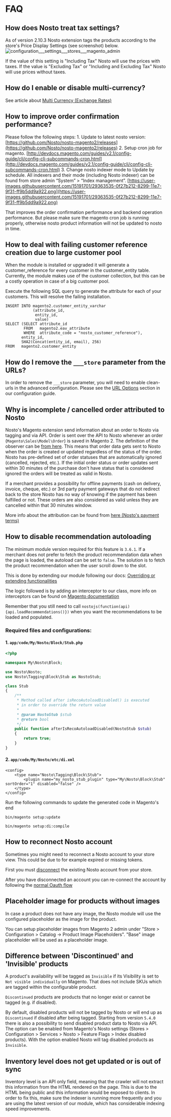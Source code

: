 # FAQ

## How does Nosto treat tax settings?

As of version 2.10.3 Nosto extension tags the products according to the store's Price Display Settings \(see screenshot\) below. ![configuration\_\_\_settings\_\_\_stores\_\_\_magento\_admin](https://user-images.githubusercontent.com/15191701/40839884-0825538c-65ad-11e8-9e77-14445b42b877.png)

If the value of this setting is "Including Tax" Nosto will use the prices with taxes. If the value is "Excluding Tax" or "Including and Excluding Tax" Nosto will use prices without taxes.

## How do I enable or disable multi-currency?

See article about [Multi Currency \(Exchange Rates\)](features/multi-currency-exchange-rates.md)

## How to improve order confirmation performance?

Please follow the following steps: 1. Update to latest nosto version: [https://github.com/Nosto/nosto-magento2/releases](https://github.com/Nosto/nosto-magento2/releases) 2. Setup cron job for magento. [http://devdocs.magento.com/guides/v2.1/config-guide/cli/config-cli-subcommands-cron.html](http://devdocs.magento.com/guides/v2.1/config-guide/cli/config-cli-subcommands-cron.html) 3. Change nosto indexer mode to Update by schedule. All indexers and their mode \(including Nosto indexer\) can be found from store admin “System” &gt; “Index management”. [https://user-images.githubusercontent.com/15191701/29363535-0f27b212-8299-11e7-9f31-ff9b5dd9a922.png](https://user-images.githubusercontent.com/15191701/29363535-0f27b212-8299-11e7-9f31-ff9b5dd9a922.png)

That improves the order confirmation performance and backend operation performance. But please make sure the magento cron job is running properly, otherwise nosto product information will not be updated to nosto in time.

## How to deal with failing customer reference creation due to large customer pool

When the module is installed or upgraded it will generate a customer_reference for every customer in the customer_entity table. Currently, the module makes use of the customer collection, but this can be a costly operation in case of a big customer pool. 

Execute the following SQL query to generate the attribute for each of your customers. This will resolve the failing installation.

```mysql
INSERT INTO magento2.customer_entity_varchar 
            (attribute_id, 
             entity_id, 
             value) 
SELECT (SELECT attribute_id 
        FROM   magento2.eav_attribute 
        WHERE  attribute_code = "nosto_customer_reference"), 
       entity_id, 
       SHA2(Concat(entity_id, email), 256) 
FROM   magento2.customer_entity
```
## How do I remove the `___store` parameter from the URLs?

In order to remove the `___store` parameter, you will need to enable clean-urls in the advanced configuration. Please see the [URL Options](configuring.md#url-options) section in our configuration guide.

## Why is incomplete / cancelled order attributed to Nosto

Nosto's Magento extension send information about an order to Nosto via tagging and via API. Order is sent over the API to Nosto whenever an order \(`Magento\Sales\Model\Order`\) is saved in Magento 2. The definition of the observer can be [from here](https://github.com/Nosto/nosto-magento2/blob/master/etc/events.xml#L40-L42). This means that order data gets sent to Nosto when the order is created or updated regardless of the status of the order. Nosto has pre-defined set of order statuses that are automatically ignored \(cancelled, rejected, etc.\). If the initial order status or order updates sent within 30 minutes of the purchase don't have status that is considered ignored the orders will be treated as valid in Nosto.

If a merchant provides a possibility for offline payments \(cash on delivery, invoice, cheque, etc.\) or 3rd party payment gateways that do not redirect back to the store Nosto has no way of knowing if the payment has been fulfilled or not. These orders are also considered as valid unless they are cancelled within that 30 minutes window.

More info about the attribution can be found from [here \(Nosto's payment terms\)](http://www.nosto.com/payment-terms/)

## How to disable recommendation autoloading

The minimum module version required for this feature is `3.6.1`. If a merchant does not prefer to fetch the product recommendation data when the page is loaded, the autoload can be set to `false`. The solution is to fetch the product recommendation when the user scroll down to the slot.

This is done by extending our module following our docs: [Overriding or extending functionalities](guides/overriding-or-extending-functionalities/)

The logic followed is by adding an interceptor to our class, more info on interceptors can be found on [Magento documentation](https://devdocs.magento.com/guides/v2.3/extension-dev-guide/plugins.html)

Remember that you still need to call `nostojs(function(api){api.loadRecommendations()})` when you want the recommendations to be loaded and populated.

### Required files and configurations:

#### 1. `app/code/My/Nosto/Block/Stub.php`

```php
<?php

namespace My\Nosto\Block;

use Nosto\Nosto;
use Nosto\Tagging\Block\Stub as NostoStub;

class Stub
{
    /**
     * Method called after isRecoAutoloadDisabled() is executed
     * in order to override the return value
     * 
     * @param NostoStub $stub
     * @return bool
     */
    public function afterIsRecoAutoloadDisabled(NostoStub $stub)
    {
        return true;
    }
}
```

#### 2. `app/code/My/Nosto/etc/di.xml`

```markup
<config>
    <type name="Nosto\Tagging\Block\Stub">
        <plugin name="my_nosto_stub_plugin" type="My\Nosto\Block\Stub" sortOrder="1" disabled="false" />
    </type>
</config>
```

Run the following commands to update the generated code in Magento's end

`bin/magento setup:update`

`bin/magento setup:di:compile`

## How to reconnect Nosto account

Sometimes you might need to reconnect a Nosto account to your store view. This could be due to for example expired or missing tokens.

First you must [disconnect](disconnecting-nosto-from-store-front.md) the existing Nosto account from your store.

After you have disconnected an account you can re-connect the account by following the [normal Oauth flow](getting-started.md#connecting-with-an-existing-nosto-account)

## Placeholder image for products without images

In case a product does not have any image, the Nosto module will use the configured placeholder as the image for the product.

You can setup placeholder images from Magento 2 admin under "Store > Configuration > Catalog -> Product Image Placeholders". 
"Base" image placeholder will be used as a placeholder image.

## Difference between 'Discontinued' and 'Invisible' products

A product's availability will be tagged as `Invisible` if its Visibility is set to `Not visible individually` on Magento. That does not include
SKUs which are tagged within the configurable product.

`Discontinued` products are products that no longer exist or cannot be tagged (e.g. if disabled).

By default, disabled products will not be tagged by Nosto or will end up as `Discontinued` if disabled after being tagged.
Starting from version `5.4.0` there is also a possibility to send disabled product data to Nosto via API.
The option can be enabled from Magento's Nosto settings (Stores > Configuration > Services > Nosto > Feature Flags > Index disabled products).‌
With the option enabled Nosto will tag disabled products as `Invisible`.

## Inventory level does not get updated or is out of sync

Inventory level is an API only field, meaning that the crawler will not extract this information from the HTML rendered on the page. This is due to the HTML being public and this information would be exposed to clients.
In order to fix this, make sure the indexer is running more frequently and you are using the latest version of our module, which has considerable indexing speed improvements.
